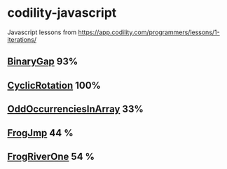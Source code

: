 # codility-javascript
Javascript lessons from https://app.codility.com/programmers/lessons/1-iterations/

## [BinaryGap](binary_gap.md) 93%
## [CyclicRotation](CyclicRotation.md) 100%
## [OddOccurrenciesInArray](OddOccurrenciesInArray.md) 33%
## [FrogJmp](FrogJmp.md) 44 %
## [FrogRiverOne](FrogRiverOne.md) 54 %